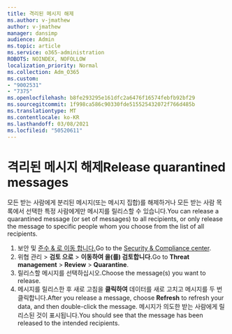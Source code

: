 ```yaml
---
title: 격리된 메시지 해제
ms.author: v-jmathew
author: v-jmathew
manager: dansimp
audience: Admin
ms.topic: article
ms.service: o365-administration
ROBOTS: NOINDEX, NOFOLLOW
localization_priority: Normal
ms.collection: Adm_O365
ms.custom:
- "9002531"
- "7375"
ms.openlocfilehash: b8fe293295e161dfc2a6476f16574febfb92bf29
ms.sourcegitcommit: 1f998ca586c90330fde515525432072f766d485b
ms.translationtype: MT
ms.contentlocale: ko-KR
ms.lasthandoff: 03/08/2021
ms.locfileid: "50520611"
---
```

# <a name="release-quarantined-messages"></a><span data-ttu-id="7d622-102">격리된 메시지 해제</span><span class="sxs-lookup"><span data-stu-id="7d622-102">Release quarantined messages</span></span>

<span data-ttu-id="7d622-103">모든 받는 사람에게 분리된 메시지(또는 메시지 집합)를 해제하거나 모든 받는 사람 목록에서 선택한 특정 사람에게만 메시지를 릴리스할 수 있습니다.</span><span class="sxs-lookup"><span data-stu-id="7d622-103">You can release a quarantined message (or set of messages) to all recipients, or only release the message to specific people whom you choose from the list of all recipients.</span></span>

1. <span data-ttu-id="7d622-104">보안 및 [준수 & 로 이동 합니다.](https://go.microsoft.com/fwlink/p/?linkid=2077143)</span><span class="sxs-lookup"><span data-stu-id="7d622-104">Go to the [Security & Compliance center](https://go.microsoft.com/fwlink/p/?linkid=2077143).</span></span>
2. <span data-ttu-id="7d622-105">위협 관리  >  **검토 으로**  >  **이동하여 을(를) 검토합니다.**</span><span class="sxs-lookup"><span data-stu-id="7d622-105">Go to **Threat management** > **Review** > **Quarantine**.</span></span>
3. <span data-ttu-id="7d622-106">릴리스할 메시지를 선택하십시오.</span><span class="sxs-lookup"><span data-stu-id="7d622-106">Choose the message(s) you want to release.</span></span>
4. <span data-ttu-id="7d622-107">메시지를 릴리스한 후 새로 고침을 **클릭하여** 데이터를 새로 고치고 메시지를 두 번 클릭합니다.</span><span class="sxs-lookup"><span data-stu-id="7d622-107">After you release a message, choose **Refresh** to refresh your data, and then double-click the message.</span></span> <span data-ttu-id="7d622-108">메시지가 의도한 받는 사람에게 릴리스된 것이 표시됩니다.</span><span class="sxs-lookup"><span data-stu-id="7d622-108">You should see that the message has been released to the intended recipients.</span></span>
